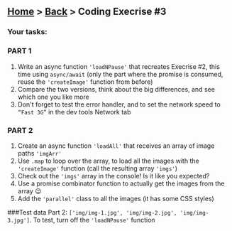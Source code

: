 ## [Home](../../../README.md) > [Back](../lesson.md) > Coding Execrise #3

### Your tasks:

### PART 1

1. Write an async function `'loadNPause'` that recreates Execrise #2, this time using `async/await` (only the part where the promise is consumed, reuse the `'createImage'` function from before)
2. Compare the two versions, think about the big differences, and see which one you like more
3. Don't forget to test the error handler, and to set the network speed to `“Fast 3G”` in the dev tools Network tab

### PART 2

1. Create an async function `'loadAll'` that receives an array of image paths `'imgArr'`
2. Use `.map` to loop over the array, to load all the images with the `'createImage'` function (call the resulting array `'imgs'`)
3. Check out the `'imgs'` array in the console! Is it like you expected?
4. Use a promise combinator function to actually get the images from the array 😉
5. Add the `'parallel'` class to all the images (it has some CSS styles)

###Test data Part 2:
`['img/img-1.jpg', 'img/img-2.jpg', 'img/img-3.jpg']`. To test, turn off the `'loadNPause'` function

